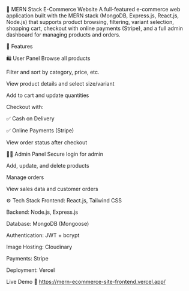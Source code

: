 🛒 MERN Stack E-Commerce Website
A full-featured e-commerce web application built with the MERN stack (MongoDB, Express.js, React.js, Node.js) that supports product browsing, filtering, variant selection, shopping cart, checkout with online payments (Stripe), and a full admin dashboard for managing products and orders.

📌 Features

🛍️ User Panel
Browse all products

Filter and sort by category, price, etc.

View product details and select size/variant

Add to cart and update quantities

Checkout with:

✅ Cash on Delivery

✅ Online Payments (Stripe)

View order status after checkout

🧑‍💼 Admin Panel
Secure login for admin

Add, update, and delete products

Manage orders

View sales data and customer orders

⚙️ Tech Stack
Frontend: React.js, Tailwind CSS

Backend: Node.js, Express.js

Database: MongoDB (Mongoose)

Authentication: JWT + bcrypt

Image Hosting: Cloudinary

Payments: Stripe

Deployment: Vercel 

 Live Demo
🔗 https://mern-ecommerce-site-frontend.vercel.app/

